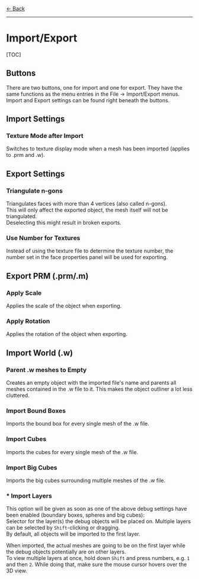 [$\leftarrow$ Back](../index.html)

------

# Import/Export

[TOC]

## Buttons

There are two buttons, one for import and one for export. They have the same
functions as the menu entries in the File -> Import/Export menus.  
Import and Export settings can be found right beneath the buttons.

## Import Settings

### Texture Mode after Import

Switches to texture display mode when a mesh has been imported (applies to .prm
and .w).

## Export Settings

### Triangulate n-gons

Triangulates faces with more than 4 vertices (also called n-gons).  
This will only affect the exported object, the mesh itself will not be
triangulated.  
Deselecting this might result in broken exports.

### Use Number for Textures

Instead of using the texture file to determine the texture number, the number
set in the face properties panel will be used for exporting.

## Export PRM (.prm/.m)

### Apply Scale

Applies the scale of the object when exporting.

### Apply Rotation

Applies the rotation of the object when exporting.

## Import World (.w)

### Parent .w meshes to Empty

Creates an empty object with the imported file's name and parents all meshes
contained in the .w file to it. This makes the object outliner a lot less
cluttered.

### Import Bound Boxes

Imports the bound box for every single mesh of the .w file.

### Import Cubes

Imports the cubes for every single mesh of the .w file.

### Import Big Cubes

Imports the big cubes surrounding multiple meshes of the .w file.  

### \* Import Layers

This option will be given as soon as one of the above debug settings have been
enabled (boundary boxes, spheres and big cubes):  
Selector for the layer(s) the debug objects will be placed on. Multiple layers
can be selected by `Shift`-clicking or dragging.  
By default, all objects will be imported to the first layer.

When imported, the actual meshes are going to be on the first layer while the
debug objects potentially are on other layers.  
To view multiple layers at once, hold down `Shift` and press numbers, e.g.
`1` and then `2`. While doing that, make sure the mouse cursor hovers over the 3D view.